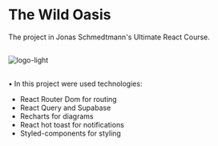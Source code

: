 # The Wild Oasis

The project in Jonas Schmedtmann's Ultimate React Course.

##

![logo-light](https://github.com/Bargamotova/the-wild-oasis-servise/assets/115473341/33d6cca9-60d3-4b6f-815d-1a14a137c535)

##

• In this project were used technologies:

- React Router Dom for routing
- React Query and Supabase
- Recharts for diagrams
- React hot toast for notifications
- Styled-components for styling
